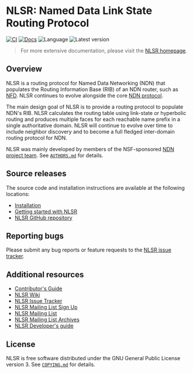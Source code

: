 # NLSR: Named Data Link State Routing Protocol

[![CI](https://github.com/named-data/NLSR/actions/workflows/ci.yml/badge.svg)](https://github.com/named-data/NLSR/actions/workflows/ci.yml)
[![Docs](https://github.com/named-data/NLSR/actions/workflows/docs.yml/badge.svg)](https://github.com/named-data/NLSR/actions/workflows/docs.yml)
![Language](https://img.shields.io/badge/C%2B%2B-17-blue)
![Latest version](https://img.shields.io/github/v/tag/named-data/NLSR?label=Latest%20version)

> For more extensive documentation, please visit the [NLSR homepage](https://docs.named-data.net/NLSR/current/).

## Overview

NLSR is a routing protocol for Named Data Networking (NDN) that populates the Routing Information
Base (RIB) of an NDN router, such as [NFD](https://github.com/named-data/NFD). NLSR continues to
evolve alongside the core [NDN protocol](https://docs.named-data.net/NDN-packet-spec/current/).

The main design goal of NLSR is to provide a routing protocol to populate NDN's RIB.
NLSR calculates the routing table using link-state or hyperbolic routing and produces
multiple faces for each reachable name prefix in a single authoritative domain. NLSR
will continue to evolve over time to include neighbor discovery and to become a full
fledged inter-domain routing protocol for NDN.

NLSR was mainly developed by members of the NSF-sponsored [NDN project team](
https://named-data.net/project/participants/). See [`AUTHORS.md`](AUTHORS.md) for details.

## Source releases

The source code and installation instructions are available at the following locations:

- [Installation](https://docs.named-data.net/NLSR/current/INSTALL.html)
- [Getting started with NLSR](https://docs.named-data.net/NLSR/current/GETTING-STARTED.html)
- [NLSR GitHub repository](https://github.com/named-data/NLSR)

## Reporting bugs

Please submit any bug reports or feature requests to the
[NLSR issue tracker](https://redmine.named-data.net/projects/nlsr/issues).

## Additional resources

- [Contributor's Guide](https://github.com/named-data/.github/blob/main/CONTRIBUTING.md)
- [NLSR Wiki](https://redmine.named-data.net/projects/nlsr/wiki)
- [NLSR Issue Tracker](https://redmine.named-data.net/projects/nlsr/issues)
- [NLSR Mailing List Sign Up](https://listserv.memphis.edu/scripts/wa.exe?GETPW1)
- [NLSR Mailing List](https://listserv.memphis.edu/scripts/wa.exe?SUBED1=NLSR-HELP-L&A=1)
- [NLSR Mailing List Archives](https://listserv.memphis.edu/scripts/wa.exe?A0=NLSR-HELP-L)
- [NLSR Developer's guide](https://github.com/named-data/NLSR/blob/developers-guide/NLSR-Developers-Guide.pdf)

## License

NLSR is free software distributed under the GNU General Public License version 3.
See [`COPYING.md`](COPYING.md) for details.
